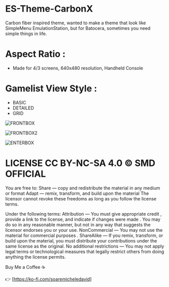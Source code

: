# ES-Theme-CarbonX
Carbon fiber inspired theme, wanted to make a theme that look like SimpleMenu EmulationStation, but for Batocera, sometimes you need simple things in life.
# Aspect Ratio :
- Made for 4/3 screens, 640x480 resolution,  Handheld Console
  
# Gamelist View Style :
- BASIC
- DETAILED
- GRID

![FRONTBOX](https://github.com/soaremicheledavid/ES-Theme-CarbonX/assets/157101299/81ff0965-7b19-4f46-9359-5cb6370cbd96)

![FRONTBOX2](https://github.com/soaremicheledavid/ES-Theme-CarbonX/assets/157101299/e95788dd-ade0-4a15-a9be-23fbe6ed9a8d)

![ENTERBOX](https://github.com/soaremicheledavid/ES-Theme-CarbonX/assets/157101299/c916f3f4-e99a-47b0-a77f-b8009184e517)


# LICENSE CC BY-NC-SA 4.0 © SMD OFFICIAL

You are free to:
Share — copy and redistribute the material in any medium or format
Adapt — remix, transform, and build upon the material
The licensor cannot revoke these freedoms as long as you follow the license terms.

Under the following terms:
Attribution — You must give appropriate credit , provide a link to the license, and indicate if changes were made . You may do so in any reasonable manner, but not in any way that suggests the licensor endorses you or your use.
NonCommercial — You may not use the material for commercial purposes .
ShareAlike — If you remix, transform, or build upon the material, you must distribute your contributions under the same license as the original.
No additional restrictions — You may not apply legal terms or technological measures that legally restrict others from doing anything the license permits.

Buy Me a Coffee ☕

👉 [https://ko-fi.com/soaremicheledavid] 
